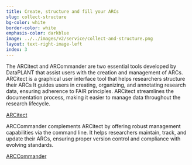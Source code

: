 ```yaml
---
title: Create, structure and fill your ARCs
slug: collect-structure
bg-color: white
border-color: white
emphasis-color: darkblue
image: ../../images/v2/service/collect-and-structure.png
layout: text-right-image-left
index: 3
---
```


The ARCitect and ARCommander are two essential tools developed by DataPLANT that assist users with the creation and management of ARCs.
ARCitect is a graphical user interface tool that helps researchers structure their ARCs It guides users in creating, organizing, and annotating research data, ensuring adherence to FAIR principles. 
ARCitect streamlines the documentation process, making it easier to manage data throughout the research lifecycle.

[ARCitect](https://nfdi4plants.org/nfdi4plants.knowledgebase/docs/ARCitect-Manual/index.html)

ARCCommander complements ARCitect by offering robust management capabilities via the command line. 
It helps researchers maintain, track, and update their ARCs, ensuring proper version control and compliance with evolving standards. 

[ARCCommander](https://nfdi4plants.org/nfdi4plants.knowledgebase/docs/ArcCommanderManual/index.html)